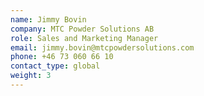 ```yaml
---
name: Jimmy Bovin
company: MTC Powder Solutions AB
role: Sales and Marketing Manager
email: jimmy.bovin@mtcpowdersolutions.com
phone: +46 73 060 66 10
contact_type: global
weight: 3
---
```

